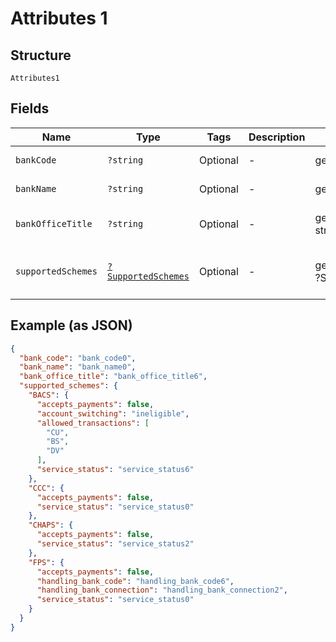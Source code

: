 
# Attributes 1

## Structure

`Attributes1`

## Fields

| Name | Type | Tags | Description | Getter | Setter |
|  --- | --- | --- | --- | --- | --- |
| `bankCode` | `?string` | Optional | - | getBankCode(): ?string | setBankCode(?string bankCode): void |
| `bankName` | `?string` | Optional | - | getBankName(): ?string | setBankName(?string bankName): void |
| `bankOfficeTitle` | `?string` | Optional | - | getBankOfficeTitle(): ?string | setBankOfficeTitle(?string bankOfficeTitle): void |
| `supportedSchemes` | [`?SupportedSchemes`](../../doc/models/supported-schemes.md) | Optional | - | getSupportedSchemes(): ?SupportedSchemes | setSupportedSchemes(?SupportedSchemes supportedSchemes): void |

## Example (as JSON)

```json
{
  "bank_code": "bank_code0",
  "bank_name": "bank_name0",
  "bank_office_title": "bank_office_title6",
  "supported_schemes": {
    "BACS": {
      "accepts_payments": false,
      "account_switching": "ineligible",
      "allowed_transactions": [
        "CU",
        "BS",
        "DV"
      ],
      "service_status": "service_status6"
    },
    "CCC": {
      "accepts_payments": false,
      "service_status": "service_status0"
    },
    "CHAPS": {
      "accepts_payments": false,
      "service_status": "service_status2"
    },
    "FPS": {
      "accepts_payments": false,
      "handling_bank_code": "handling_bank_code6",
      "handling_bank_connection": "handling_bank_connection2",
      "service_status": "service_status0"
    }
  }
}
```

